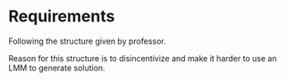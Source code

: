 # Requirements
Following the structure given by professor.

Reason for this structure is to disincentivize and make it harder to use an LMM to generate solution.
